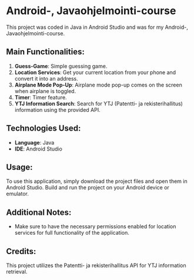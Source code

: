 # Android-, Javaohjelmointi-course

This project was coded in Java in Android Studio and was for my Android-, Javaohjelmointi-course. 

## Main Functionalities:

1. **Guess-Game**: Simple guessing game.
2. **Location Services**: Get your current location from your phone and convert it into an address.
3. **Airplane Mode Pop-Up**: Airplane mode pop-up comes on the screen when airplane is toggled.
4. **Timer**: Timer feature.
5. **YTJ Information Search**: Search for YTJ (Patentti- ja rekisterihallitus) information using the provided API.

## Technologies Used:

- **Language**: Java
- **IDE**: Android Studio

## Usage:

To use this application, simply download the project files and open them in Android Studio. Build and run the project on your Android device or emulator.

## Additional Notes:

- Make sure to have the necessary permissions enabled for location services for full functionality of the application.

## Credits:

This project utilizes the Patentti- ja rekisterihallitus API for YTJ information retrieval.
